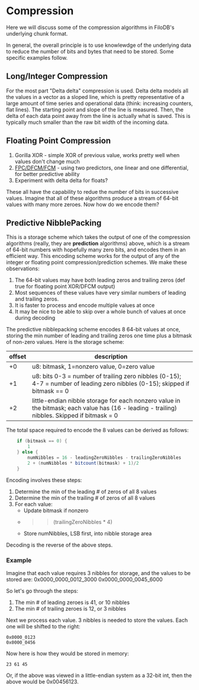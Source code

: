 # Compression

Here we will discuss some of the compression algorithms in FiloDB's underlying chunk format.

In general, the overall principle is to use knowlewdge of the underlying data to reduce the number of bits and bytes that need to be stored.  Some specific examples follow.

## Long/Integer Compression

For the most part "Delta delta" compression is used.  Delta delta models all the values in a vector as a sloped line, which is pretty representative of a large amount of time series and operational data (think: increasing counters, flat lines).  The starting point and slope of the line is measured.  Then, the delta of each data point away from the line is actually what is saved.  This is typically much smaller than the raw bit width of the incoming data.

## Floating Point Compression

1. Gorilla XOR - simple XOR of previous value, works pretty well when values don't change much
2. [FPC/DFCM/FCM](https://userweb.cs.txstate.edu/~burtscher/papers/tr06.pdf) - using two predictors, one linear and one differential, for better predictive ability
3. Experiment with delta delta for floats?

These all have the capability to redue the number of bits in successive values.  Imagine that all of these algorithms produce a stream of 64-bit values with many more zeroes.  Now how do we encode them?

## Predictive NibblePacking

This is a storage scheme which takes the output of one of the compression algorithms (really, they are **prediction** algorithms) above, which is a stream of 64-bit numbers with hopefully many zero bits, and encodes them in an efficient way.  This encoding scheme works for the output of any of the integer or floating point compression/prediction schemes.  We make these observations:

1. The 64-bit values may have both leading zeros and trailing zeros (def true for floating point XOR/DFCM output)
2. Most sequences of these values have very similar numbers of leading and trailing zeros.  
3. It is faster to process and encode multiple values at once
4. It may be nice to be able to skip over a whole bunch of values at once during decoding

The predictive nibblepacking scheme encodes 8 64-bit values at once, storing the min number of leading and trailing zeros one time plus a bitmask of non-zero values.  Here is the storage scheme:

| offset | description |
| ------ | ----------- |
| +0     | u8: bitmask, 1=nonzero value, 0=zero value  |
| +1     | u8: bits 0-3 = number of trailing zero nibbles (0-15); 4-7 = number of leading zero nibbles (0-15); skipped if bitmask == 0  |
| +2     | little-endian nibble storage for each nonzero value in the bitmask; each value has (16 - leading - trailing) nibbles.  Skipped if bitmask = 0 |

The total space required to encode the 8 values can be derived as follows:

```scala
    if (bitmask == 0) {
        1
    } else {
        numNibbles = 16 - leadingZeroNibbles - trailingZeroNibbles
        2 + (numNibbles * bitcount(bitmask) + 1)/2
    }
```

Encoding involves these steps:
1. Determine the min of the leading # of zeros of all 8 values
2. Determine the min of the trailing # of zeros of all 8 values
3. For each value:
    - Update bitmask if nonzero
    - >> (trailingZeroNibbles * 4)
    - Store numNibbles, LSB first, into nibble storage area

Decoding is the reverse of the above steps.

### Example

Imagine that each value requires 3 nibbles for storage, and the values to be stored are:
    0x0000_0000_0012_3000
    0x0000_0000_0045_6000

So let's go through the steps:
1. The min # of leading zeroes is 41, or 10 nibbles
2. The min # of trailing zeroes is 12, or 3 nibbles

Next we process each value.  3 nibbles is needed to store the values.  Each one will be shifted to the right:

    0x0000_0123
    0x0000_0456

Now here is how they would be stored in memory:

    23 61 45

Or, if the above was viewed in a little-endian system as a 32-bit int, then the above would be 0x00456123.



